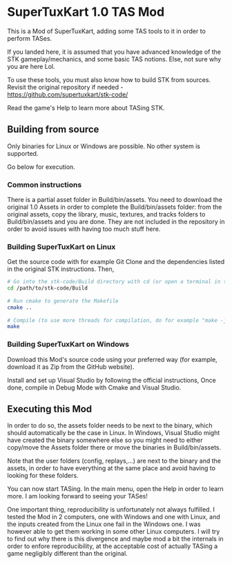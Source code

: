 # SuperTuxKart 1.0 TAS Mod

This is a Mod of SuperTuxKart, adding some TAS tools to it in order to perform TASes.

If you landed here, it is assumed that you have advanced knowledge of the STK gameplay/mechanics, and some basic TAS notions. Else, not sure why you are here Lol.

To use these tools, you must also know how to build STK from sources. Revisit the original repository if needed - https://github.com/supertuxkart/stk-code/

Read the game's Help to learn more about TASing STK.

## Building from source

Only binaries for Linux or Windows are possible. No other system is supported.

Go below for execution.

### Common instructions

There is a partial asset folder in Build/bin/assets. You need to download the original 1.0 Assets in order to complete the Build/bin/assets folder: from the original assets, copy the library, music, textures, and tracks folders to Build/bin/assets and you are done. They are not included in the repository in order to avoid issues with having too much stuff here.

### Building SuperTuxKart on Linux

Get the source code with for example Git Clone and the dependencies listed in the original STK instructions. Then,
 
```bash
# Go into the stk-code/Build directory with cd (or open a terminal in the correct folder)
cd /path/to/stk-code/Build
 
# Run cmake to generate the Makefile
cmake ..
 
# Compile (to use more threads for compilation, do for example "make -j 8" to use 8 threads
make
```

### Building SuperTuxKart on Windows

Download this Mod's source code using your preferred way (for example, download it as Zip from the GitHub website).

Install and set up Visual Studio by following the official instructions, Once done, compile in Debug Mode with Cmake and Visual Studio.

## Executing this Mod

In order to do so, the assets folder needs to be next to the binary, which should automatically be the case in Linux. In Windows, Visual Studio might have created the binary somewhere else so you might need to either copy/move the Assets folder there or move the binaries in Build/bin/assets.

Note that the user folders (config, replays,...) are next to the binary and the assets, in order to have everything at the same place and avoid having to looking for these folders.

You can now start TASing. In the main menu, open the Help in order to learn more. I am looking forward to seeing your TASes!

One important thing, reproducibility is unfortunately not always fulfilled. I tested the Mod in 2 computers, one with Windows and one with Linux, and the inputs created from the Linux one fail in the Windows one. I was however able to get them working in some other Linux computers. I will try to find out why there is this divergence and maybe mod a bit the internals in order to enfore reproducibility, at the acceptable cost of actually TASing a game negligibly different than the original.
